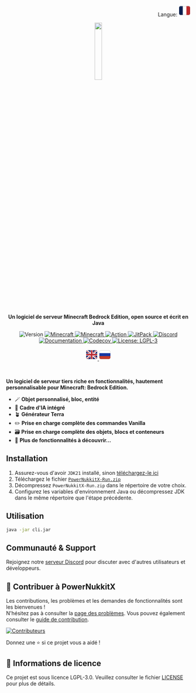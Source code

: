 <p align="right">
Langue:
<svg xmlns="http://www.w3.org/2000/svg" width="32" height="32" viewBox="0 0 32 32"><path fill="#fff" d="M10 4H22V28H10z"></path><path d="M5,4h6V28H5c-2.208,0-4-1.792-4-4V8c0-2.208,1.792-4,4-4Z" fill="#092050"></path><path d="M25,4h6V28h-6c-2.208,0-4-1.792-4-4V8c0-2.208,1.792-4,4-4Z" transform="rotate(180 26 16)" fill="#be2a2c"></path><path d="M27,4H5c-2.209,0-4,1.791-4,4V24c0,2.209,1.791,4,4,4H27c2.209,0,4-1.791,4-4V8c0-2.209-1.791-4-4-4Zm3,20c0,1.654-1.346,3-3,3H5c-1.654,0-3-1.346-3-3V8c0-1.654,1.346-3,3-3H27c1.654,0,3,1.346,3,3V24Z" opacity=".15"></path><path d="M27,5H5c-1.657,0-3,1.343-3,3v1c0-1.657,1.343-3,3-3H27c1.657,0,3,1.343,3,3v-1c0-1.657-1.343-3-3-3Z" fill="#fff" opacity=".2"></path></svg>
</p>

<p align="center">
    <a href="https://powernukkitx.com">
        <img src="https://www.powernukkitx.com/assets/image/PNX_LOGO_sm.png" width=20%>
    </a>
    <p align="center">
        <strong>
            Un logiciel de serveur Minecraft Bedrock Edition, open source et écrit en Java
        </strong>
    </p>
</p>

<p align="center">
   <img alt="Version" src="https://img.shields.io/badge/version-2.0.0-blue.svg?cacheSeconds=2592000" />
   <a href="https://feedback.minecraft.net/hc/en-us/articles/26247797084173--Minecraft-1-21-1-Bedrock">
      <img alt="Minecraft" src="https://img.shields.io/badge/minecraft-v1.21.1%20(Bedrock)-56383E" />
   </a>
   <a href="https://github.com/Mojang/bedrock-protocol-docs">
      <img alt="Minecraft" src="https://img.shields.io/badge/protocol-685-blue" />
   </a>
   <a href="https://github.com/PowerNukkitX/PowerNukkitX/actions?query=branch%3Amaster+is%3Asuccess" target="_blank">
      <img alt="Action" src="https://github.com/PowerNukkitX/PowerNukkitX/actions/workflows/pnx.yml/badge.svg?branch=master" />
   </a>
   <a href="https://jitpack.io/#PowerNukkitX/PowerNukkitX" target="_blank">
      <img alt="JitPack" src="https://jitpack.io/v/PowerNukkitX/PowerNukkitX.svg" />
   </a>
   <a href="https://discord.com/invite/XXus4FB6qf">
      <img alt="Discord" src="https://img.shields.io/discord/944227466912870410?label=discord&color=7289DA&logo=discord" />
   </a>
   <a href="https://docs.powernukkitx.com" target="_blank">
      <img alt="Documentation" src="https://img.shields.io/badge/documentation-yes-brightgreen.svg" />
   </a>
   <a href="https://codecov.io/github/PowerNukkitX/PowerNukkitX" > 
      <img alt="Codecov" src="https://codecov.io/github/PowerNukkitX/PowerNukkitX/graph/badge.svg?token=84HDP13KC3"/> 
   </a>
   <a href="https://www.gnu.org/licenses/lgpl-3.0.html" target="_blank">
      <img alt="License: LGPL-3" src="https://img.shields.io/badge/License-LGPL--3-yellow.svg" />
   </a>
</p>

<p align="center">
      <a href="README.md">
        <svg xmlns="http://www.w3.org/2000/svg" width="32" height="32" viewBox="0 0 32 32"><rect x="1" y="4" width="30" height="24" rx="4" ry="4" fill="#071b65"></rect><path d="M5.101,4h-.101c-1.981,0-3.615,1.444-3.933,3.334L26.899,28h.101c1.981,0,3.615-1.444,3.933-3.334L5.101,4Z" fill="#fff"></path><path d="M22.25,19h-2.5l9.934,7.947c.387-.353.704-.777.929-1.257l-8.363-6.691Z" fill="#b92932"></path><path d="M1.387,6.309l8.363,6.691h2.5L2.316,5.053c-.387.353-.704.777-.929,1.257Z" fill="#b92932"></path><path d="M5,28h.101L30.933,7.334c-.318-1.891-1.952-3.334-3.933-3.334h-.101L1.067,24.666c.318,1.891,1.952,3.334,3.933,3.334Z" fill="#fff"></path><rect x="13" y="4" width="6" height="24" fill="#fff"></rect><rect x="1" y="13" width="30" height="6" fill="#fff"></rect><rect x="14" y="4" width="4" height="24" fill="#b92932"></rect><rect x="14" y="1" width="4" height="30" transform="translate(32) rotate(90)" fill="#b92932"></rect><path d="M28.222,4.21l-9.222,7.376v1.414h.75l9.943-7.94c-.419-.384-.918-.671-1.471-.85Z" fill="#b92932"></path><path d="M2.328,26.957c.414.374.904.656,1.447.832l9.225-7.38v-1.408h-.75L2.328,26.957Z" fill="#b92932"></path><path d="M27,4H5c-2.209,0-4,1.791-4,4V24c0,2.209,1.791,4,4,4H27c2.209,0,4-1.791,4-4V8c0-2.209-1.791-4-4-4Zm3,20c0,1.654-1.346,3-3,3H5c-1.654,0-3-1.346-3-3V8c0-1.654,1.346-3,3-3H27c1.654,0,3,1.346,3,3V24Z" opacity=".15"></path><path d="M27,5H5c-1.657,0-3,1.343-3,3v1c0-1.657,1.343-3,3-3H27c1.657,0,3,1.343,3,3v-1c0-1.657-1.343-3-3-3Z" fill="#fff" opacity=".2"></path></svg>
      </a>
      <a href="README_RU.md">
        <svg xmlns="http://www.w3.org/2000/svg" width="32" height="32" viewBox="0 0 32 32"><path fill="#1435a1" d="M1 11H31V21H1z"></path><path d="M5,4H27c2.208,0,4,1.792,4,4v4H1v-4c0-2.208,1.792-4,4-4Z" fill="#fff"></path><path d="M5,20H27c2.208,0,4,1.792,4,4v4H1v-4c0-2.208,1.792-4,4-4Z" transform="rotate(180 16 24)" fill="#c53a28"></path><path d="M27,4H5c-2.209,0-4,1.791-4,4V24c0,2.209,1.791,4,4,4H27c2.209,0,4-1.791,4-4V8c0-2.209-1.791-4-4-4Zm3,20c0,1.654-1.346,3-3,3H5c-1.654,0-3-1.346-3-3V8c0-1.654,1.346-3,3-3H27c1.654,0,3,1.346,3,3V24Z" opacity=".15"></path><path d="M27,5H5c-1.657,0-3,1.343-3,3v1c0-1.657,1.343-3,3-3H27c1.657,0,3,1.343,3,3v-1c0-1.657-1.343-3-3-3Z" fill="#fff" opacity=".2"></path></svg>
      </a>
</p>

<br>

**Un logiciel de serveur tiers riche en fonctionnalités, hautement personnalisable pour Minecraft: Bedrock Edition.**

- 🪄 **Objet personnalisé, bloc, entité**
- 🤖 **Cadre d'IA intégré**
- 🪴 **Générateur Terra**
- ✏️ **Prise en charge complète des commandes Vanilla**
- 🗃️ **Prise en charge complète des objets, blocs et conteneurs**
- 🗿 **Plus de fonctionnalités à découvrir...**

## Installation

1. Assurez-vous d'avoir `JDK21` installé, sinon [téléchargez-le ici](https://www.graalvm.org/downloads)
2. Téléchargez le fichier [`PowerNukkitX-Run.zip`](https://github.com/PowerNukkitX/PowerNukkitX/releases/download/nightly-build/powernukkitx-run.zip)
3. Décompressez `PowerNukkitX-Run.zip` dans le répertoire de votre choix.
4. Configurez les variables d'environnement Java ou décompressez JDK dans le même répertoire que l'étape précédente.

## Utilisation

```sh
java -jar cli.jar
```

## Communauté & Support
Rejoignez notre [serveur Discord](https://discord.gg/apwd7uauZg) pour discuter avec d'autres utilisateurs et développeurs.

## 🤝 Contribuer à PowerNukkitX

Les contributions, les problèmes et les demandes de fonctionnalités sont les bienvenues !  
N'hésitez pas à consulter la [page des problèmes](https://github.com/PowerNukkitX/PowerNukkitX/issues). Vous pouvez également consulter le [guide de contribution](.github/CONTRIBUTING.md).

[![Contributeurs](https://contrib.rocks/image?repo=PowerNukkitX/PowerNukkitX)](https://github.com/PowerNukkitX/PowerNukkitX/graphs/contributors)

Donnez une ⭐️ si ce projet vous a aidé !

## 📝 Informations de licence

Ce projet est sous licence LGPL-3.0. Veuillez consulter le fichier [LICENSE](/LICENSE) pour plus de détails.
